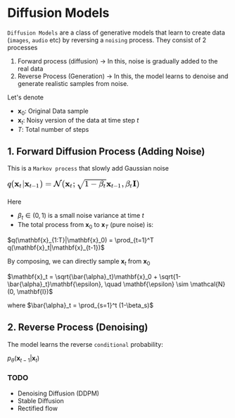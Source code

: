 # Diffusion Models
`Diffusion Models` are a class of generative models that learn to create data (`images`, `audio` etc) by reversing a `noising` process.
They consist of 2 processes
1. Forward process (diffusion) -> In this, noise is gradually added to the real data
2. Reverse Process (Generation) -> In this, the model learns to denoise and generate realistic samples from noise.

Let's denote
- $\mathbf{x}_0$: Original Data sample
- $\mathbf{x}_t$: Noisy version of the data at time step $t$
- $T$: Total number of steps 

## 1. Forward Diffusion Process (Adding Noise)
This is a `Markov process` that slowly add Gaussian noise

![Forward pass](https://github.com/Raghvender1205/AI_From_Scratch/blob/9bb1ba129c0f862becc57255f6a991cf8c8baf63/DiffusionModels/assets/forward_pass.png)

Here

* $\beta_t \in (0, 1)$ is a small noise variance at time $t$
* The total process from $\mathbf{x}_0$ to $\mathbf{x}_T$ (pure noise) is:

$q(\mathbf{x}_{1:T}|\mathbf{x}_0) = \prod_{t=1}^T q(\mathbf{x}_t|\mathbf{x}_{t-1})$

By composing, we can directly sample $\mathbf{x}_t$ from $\mathbf{x}_0$

$\mathbf{x}_t = \sqrt{\bar{\alpha}_t}\mathbf{x}_0 + \sqrt{1-\bar{\alpha}_t}\mathbf{\epsilon}, \quad \mathbf{\epsilon} \sim \mathcal{N}(0, \mathbf{I})$

where $\bar{\alpha}_t = \prod_{s=1}^t (1-\beta_s)$

## 2. Reverse Process (Denoising)
The model learns the reverse `conditional` probability:

$p_\theta(\mathbf{x}_{t-1}|\mathbf{x}_t)$

### TODO
* Denoising Diffusion (DDPM)
* Stable Diffusion
* Rectified flow